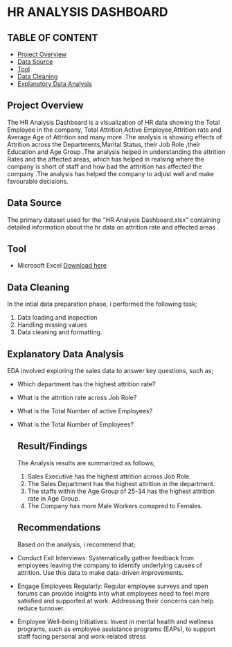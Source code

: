 # HR ANALYSIS DASHBOARD

## TABLE OF CONTENT
- [Project Overview](#project-overview)
- [Data Source](#data-source)
- [Tool](#tool)
- [Data Cleaning](#data-cleaning)
- [Explanatory Data Analysis](#explanatory-data-analysis)
## Project Overview 
The HR Analysis Dashboard is a visualization of  HR data showing the Total Employee in the company, Total Attrition,Active Employee,Attrition rate and Average Age of Attrition and many more .The analysis is showing effects  of Attrition across the Departments,Marital Status, their Job Role ,their Education and Age Group .The analysis helped in understanding the attrition Rates and the affected areas, which has helped in realsing where the company is short of staff and how bad the atttrition has affected the company .The analysis has helped the company to adjust well and make favourable decisions.

## Data Source
The primary dataset used for the "HR Analysis Dashboard.xlsx" containing detailed information about the hr data on attrition rate and affected areas .

## Tool
- Microsoft Excel [Download here]("https://microsoft.com")

## Data Cleaning 
In the intial data preparation phase, i performed the following task;
1. Data loading and inspection
2. Handling missing values
3. Data cleaning and formatting.
   
## Explanatory Data Analysis
EDA involved exploring the sales data to answer key questions, such as;
- Which department has the highest attrition rate?
- What is the attrition rate across Job Role?
- What is the Total Number of active Employees?
- What is the Total Number of Employees?
  

  ## Result/Findings
  The Analysis results are summarized as follows;
  1. Sales Executive has the highest attrition across Job Role.
  2. The Sales Department has the highest attrition in the department.
  3. The staffs within the Age Group of 25-34 has the highest attrition rate in Age Group.
  4. The Company has more Male Workers comapred to Females.
     

  ## Recommendations
  Based on the analysis, i recommend that;
 -  Conduct Exit Interviews: Systematically gather feedback from employees leaving the company to identify underlying causes of attrition. Use this data to make data-driven improvements.
- Engage Employees Regularly: Regular employee surveys and open forums can provide insights into what employees need to feel more satisfied and supported at work. Addressing their concerns can help reduce turnover.
- Employee Well-being Initiatives: Invest in mental health and wellness programs, such as employee assistance programs (EAPs), to support staff facing personal and work-related stress
  

  
